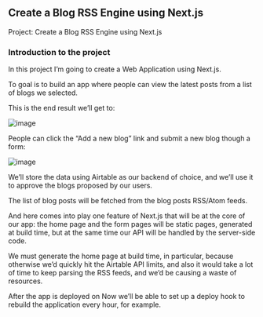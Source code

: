 ## Create a Blog RSS Engine using Next.js
Project: Create a Blog RSS Engine using Next.js

### Introduction to the project
In this project I’m going to create a Web Application using Next.js.

To goal is to build an app where people can view the latest posts from a list of blogs we selected.

This is the end result we’ll get to:

![image](https://user-images.githubusercontent.com/527135/127383466-d5faee38-743b-47e3-a0d7-a590eb78c968.png)

People can click the “Add a new blog” link and submit a new blog though a form:

![image](https://user-images.githubusercontent.com/527135/127383475-8993d72c-1f93-4d25-bd5b-dcfcad0741cf.png)

We’ll store the data using Airtable as our backend of choice, and we’ll use it to approve the blogs proposed by our users.

The list of blog posts will be fetched from the blog posts RSS/Atom feeds.

And here comes into play one feature of Next.js that will be at the core of our app: the home page and the form pages will be static pages, generated at build time, but at the same time our API will be handled by the server-side code.

We must generate the home page at build time, in particular, because otherwise we’d quickly hit the Airtable API limits, and also it would take a lot of time to keep parsing the RSS feeds, and we’d be causing a waste of resources.

After the app is deployed on Now we’ll be able to set up a deploy hook to rebuild the application every hour, for example.
